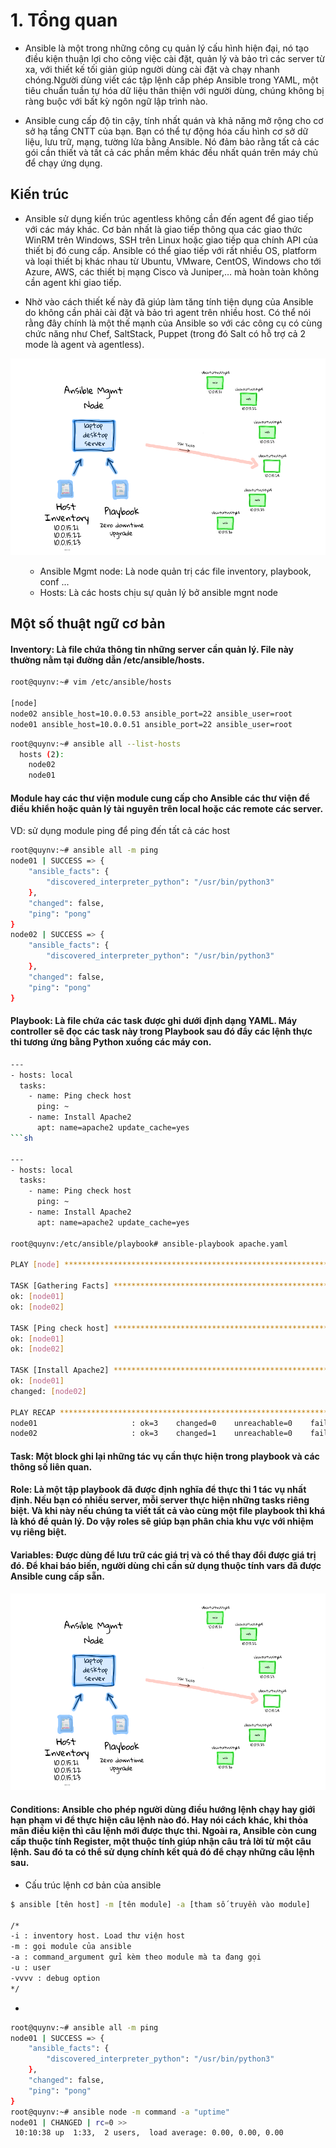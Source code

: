 # 1. Tổng quan

- Ansible là một trong những công cụ quản lý cấu hình hiện đại, nó tạo điều kiện thuận lợi cho công việc cài đặt, quản lý và bảo trì các server từ xa, với thiết kế tối giản giúp người dùng cài đặt và chạy nhanh chóng.Người dùng viết các tập lệnh cấp phép Ansible trong YAML, một tiêu chuẩn tuần tự hóa dữ liệu thân thiện với người dùng, chúng không bị ràng buộc với bất kỳ ngôn ngữ lập trình nào.

- Ansible cung cấp độ tin cậy, tính nhất quán và khả năng mở rộng cho cơ sở hạ tầng CNTT của bạn. Bạn có thể tự động hóa cấu hình cơ sở dữ liệu, lưu trữ, mạng, tường lửa bằng Ansible. Nó đảm bảo rằng tất cả các gói cần thiết và tất cả các phần mềm khác đều nhất quán trên máy chủ để chạy ứng dụng.

## Kiến trúc 
- Ansible sử dụng kiến trúc agentless không cần đến agent để giao tiếp với các máy khác. Cơ bản nhất là giao tiếp thông qua các giao thức WinRM trên Windows, SSH trên Linux hoặc giao tiếp qua chính API của thiết bị đó cung cấp.
Ansible có thể giao tiếp với rất nhiều OS, platform và loại thiết bị khác nhau từ Ubuntu, VMware, CentOS, Windows cho tới Azure, AWS, các thiết bị mạng Cisco và Juniper,… mà hoàn toàn không cần agent khi giao tiếp.

- Nhờ vào cách thiết kế này đã giúp làm tăng tính tiện dụng của Ansible do không cần phải cài đặt và bảo trì agent trên nhiều host. Có thể nói rằng đây chính là một thế mạnh của Ansible so với các công cụ có cùng chức năng như Chef, SaltStack, Puppet (trong đó Salt có hỗ trợ cả 2 mode là agent và agentless).

<img src= "https://github.com/lean15998/Ansible/blob/main/image/01.png" >

<ul>
    <ul>
        <li> Ansible Mgmt node: Là node quản trị các file inventory, playbook, conf ...
        <li> Hosts: Là các hosts chịu sự quản lý bở ansible mgnt node 
    </ul>
</ul>
    
## Một số thuật ngữ cơ bản

#### Inventory: Là file chứa thông tin những server cần quản lý. File này thường nằm tại đường dẫn /etc/ansible/hosts.

```sh
root@quynv:~# vim /etc/ansible/hosts 

[node]
node02 ansible_host=10.0.0.53 ansible_port=22 ansible_user=root
node01 ansible_host=10.0.0.51 ansible_port=22 ansible_user=root

````
```sh
root@quynv:~# ansible all --list-hosts
  hosts (2):
    node02
    node01
```
#### Module hay các thư viện module cung cấp cho Ansible các thư viện để điều khiển hoặc quản lý tài nguyên trên local hoặc các remote các server.

VD: sử dụng module ping để ping đến tất cả các host

```sh
root@quynv:~# ansible all -m ping
node01 | SUCCESS => {
    "ansible_facts": {
        "discovered_interpreter_python": "/usr/bin/python3"
    },
    "changed": false,
    "ping": "pong"
}
node02 | SUCCESS => {
    "ansible_facts": {
        "discovered_interpreter_python": "/usr/bin/python3"
    },
    "changed": false,
    "ping": "pong"
}
```
#### Playbook: Là file chứa các task được ghi dưới định dạng YAML. Máy controller sẽ đọc các task này trong Playbook sau đó đẩy các lệnh thực thi tương ứng bằng Python xuống các máy con.

```sh
---
- hosts: local
  tasks: 
    - name: Ping check host
      ping: ~
    - name: Install Apache2
      apt: name=apache2 update_cache=yes
```sh

---
- hosts: local
  tasks:
    - name: Ping check host
      ping: ~
    - name: Install Apache2
      apt: name=apache2 update_cache=yes

root@quynv:/etc/ansible/playbook# ansible-playbook apache.yaml

PLAY [node] **************************************************************************************************************************************************************

TASK [Gathering Facts] ***************************************************************************************************************************************************
ok: [node01]
ok: [node02]

TASK [Ping check host] ***************************************************************************************************************************************************
ok: [node01]
ok: [node02]

TASK [Install Apache2] ***************************************************************************************************************************************************
ok: [node01]
changed: [node02]

PLAY RECAP ***************************************************************************************************************************************************************
node01                     : ok=3    changed=0    unreachable=0    failed=0    skipped=0    rescued=0    ignored=0   
node02                     : ok=3    changed=1    unreachable=0    failed=0    skipped=0    rescued=0    ignored=0   
```
#### Task: Một block ghi lại những tác vụ cần thực hiện trong playbook và các thông số liên quan.

#### Role: Là một tập playbook đã được định nghĩa để thực thi 1 tác vụ nhất định. Nếu bạn có nhiều server, mỗi server thực hiện những tasks riêng biệt. Và khi này nếu chúng ta viết tất cả vào cùng một file playbook thì khá là khó để quản lý. Do vậy roles sẽ giúp bạn phân chia khu vực với nhiệm vụ riêng biệt.

#### Variables: Được dùng để lưu trữ các giá trị và có thể thay đổi được giá trị đó. Để khai báo biến, người dùng chỉ cần sử dụng thuộc tính vars đã được Ansible cung cấp sẵn.

<img src= "https://github.com/lean15998/Ansible/blob/main/image/01.png" >

#### Conditions: Ansible cho phép người dùng điều hướng lệnh chạy hay giới hạn phạm vi để thực hiện câu lệnh nào đó. Hay nói cách khác, khi thỏa mãn điều kiện thì câu lệnh mới được thực thi. Ngoài ra, Ansible còn cung cấp thuộc tính Register, một thuộc tính giúp nhận câu trả lời từ một câu lệnh. Sau đó ta có thể sử dụng chính kết quả đó để chạy những câu lệnh sau.
- Cấu trúc lệnh cơ bản của ansible




```sh
$ ansible [tên host] -m [tên module] -a [tham số truyền vào module]

/*
-i : inventory host. Load thư viện host
-m : gọi module của ansible
-a : command_argument gửi kèm theo module mà ta đang gọi
-u : user
-vvvv : debug option
*/
```

- 
```sh
root@quynv:~# ansible all -m ping
node01 | SUCCESS => {
    "ansible_facts": {
        "discovered_interpreter_python": "/usr/bin/python3"
    },
    "changed": false,
    "ping": "pong"
}
root@quynv:~# ansible node -m command -a "uptime"
node01 | CHANGED | rc=0 >>
 10:10:38 up  1:33,  2 users,  load average: 0.00, 0.00, 0.00

```











